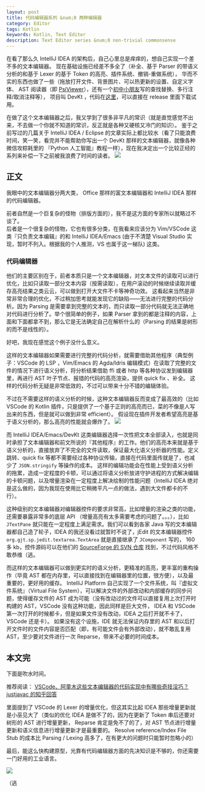```yaml
---
layout: post
title: 代码编辑器系列 &num;0 两种编辑器
category: Editor
tags: Kotlin
keywords: Kotlin, Text Editor
description: Text Editor series &num;0 non-trivial commonsense
---
```


在看了那么久 IntelliJ IDEA 的架构后，自己心里总是痒痒的，想自己实现一个差不多的文本编辑器。
现在基础设施已经差不多全了（补全、基于 Parser 的带语义分析的和基于 Lexer 的基于 Token 的高亮、插件系统、撤销-重做系统），
华而不实的东西也做了一些（拖放打开文件、背景图片、可以热更新的设置、自定义字体、 AST 阅读器（即 [PsiViewer](https://plugins.jetbrains.com/plugin/227-psiviewer)），还有一个[初中小朋友](https://github.com/HoshinoTented)写的查找替换、多行注释/取消注释等），
项目叫 DevKt ，代码在[这里](https://github.com/ice1000/dev-kt)，可以直接在 release 里面下载试用。

在做了这个文本编辑器之后，我又学到了很多非平凡的常识（就是直觉感觉不出来，不去做一个你就不知道的常识，反正就是各种又硬核又冷门的知识）。
鉴于之前写过的几篇关于 IntelliJ IDEA / Eclipse 的文章实际上都比较水（看了只能浪费时间，笑一笑，看完并不能帮助你写出一个 DevKt 那样的文本编辑器，就像各种微信攻粽耗里的 『Python 人工智能』教程一样），现在我决定出一个比较正经的系列来补偿一下之前被我浪费了时间的读者。
![](http://kairopark.jp/mailmaga/image/20180101/cos.gif)

## 正文

我眼中的文本编辑器分两大类， Office 那样的富文本编辑器和 IntelliJ IDEA 那样的代码编辑器。

前者自然是一个巨复杂的怪物（排版方面的），我不是这方面的专家所以就略过不谈了。  
后者是一个很复杂的怪物，它也有很多分类，在我看来应该分为 Vim/VSCode 这类『只负责文本编辑』的和 IntelliJ IDEA/Emacs (由于不清楚 Visual Studio 实现，暂时不列入。根据我的个人推测，VS 也属于这一梯队) 这类。

### 代码编辑器

他们的主要区别在于，前者本质只是一个文本编辑器，对文本文件的读取可以进行优化，比如只读取一部分文本内容（按需读取），在用户滚动的时候继续读取并缓存高亮结果之类云云，可以做到打开大文件不卡等神奇功效。
这看起来当然是非常非常合理的优化，不过稍加思考就能发现它的缺陷——无法进行完整的代码分析。因为 Parsing 是需要拿到完整的文本的，而只读取一部分代码就无法正确地对代码进行分析了。举个很简单的例子，如果 Parser 拿到的都是注释的内容，上面和下面都拿不到，那么它是无法确定自己在解析什么的（Parsing 的结果是树形的而不是线性的）。

好吧，我现在感觉这个例子没什么意义。

这样的文本编辑器如果需要进行完整的代码分析，就需要借助其他程序（典型例子：VSCode 的 LSP ，Vim/Emacs 的 Agda/Idris 编辑模式）在读取了完整的文件的情况下进行语义分析，将分析结果借助 ffi 或者 http 等各种协议发到编辑器里，再进行 AST 叶子节点、报错的代码的高亮渲染，提供 quick fix 、补全。
这样的代码分析无疑是非常低效的，不过可以带来十分不错的编辑体验。

不过在不需要这样的语义分析的时候，这种文本编辑器反而变成了最高效的（比如 VSCode 的 Kotlin 插件，只是提供了一个基于正则的高亮而已，菜的不像是人写出来的东西，但是就可以做到非常 efficient）。
假设现在插件开发者希望高亮是基于语义分析的，那么高亮的性能就会爆炸了。
![](http://kairopark.jp/mailmaga/image/20180101/koi.gif)

而 IntelliJ IDEA/Emacs/DevKt 这类编辑器选择一次性把文本全部读入，也就是同时承担了文本编辑器和前文所说的『其他程序』的工作。他们的高亮本来就是基于语义分析的，直接放弃了不完全的文件读取，保证最大化语义分析器的性能。定义跳转、quick fix 等都不需要经过各种协议传输，直接在代码里面传就是了，也减少了 `JSON.stringify` 等操作的成本。
这样的编辑功能会在性能上受到语义分析的拖累，造成一定程度的卡顿，可以通过将语义分析放进守护进程的方式解决编辑的卡顿问题，以及增量渲染在一定程度上解决绘制的性能问题（IntelliJ IDEA 绝对是这么做的，因为我现在使用比它稍微平凡一点的做法，遇到大文件都卡的不行）。

这种级别的文本编辑器对编辑器控件的要求非常高，比如增量的渲染之类的功能，还需要暴露非常多的底层 API （增量高亮有太多需要考虑的问题了。。。），比如 `JTextPane` 就只能在一定程度上满足需求。我们可以看到各家 Java 写的文本编辑器都自己造了轮子，IDEA 的我还没看过就暂时不说了，jEdit 的文本编辑器控件 `org.gjt.sp.jedit.textarea.TextArea` 就是直接继承了 `JComponent` 写的， 160 多 kb，控件源码可以在他们的 [SourceForge 的 SVN 仓库](https://sourceforge.net/p/jedit/svn/HEAD/tree/jEdit/trunk/org/gjt/sp/jedit/textarea/TextArea.java) 找到，不过代码风格不敢恭维（逃。

而这样的文本编辑器可以做到更实时的语义分析，更精准的高亮，更丰富的重构操作（毕竟 AST 都在内存里，可以直接找到在编辑器里的位置，很方便），以及最重要的，更好用的缓存。 IntelliJ Platform 自己实现了一个文件系统，叫『虚拟文件系统』（Virtual File System），可以解决文件的外部改动和内部缓存的同步问题，使得缓存文件的 AST 成为可能（没有改动过的文件可以直接复用上次打开时构建的 AST，VSCode 没有这种功能，因此同样是巨大文件， IDEA 和 VSCode 第一次打开的时候都卡，但是如果文件没有改动，IDEA 之后打开就不卡了， VSCode 还是卡）。
如果没有这个设施，IDE 就无法保证内存里的 AST 和以后打开文件时的文件内容是否匹配（即，有可能文件会有外部改动），就不敢乱复用 AST，至少要对文件进行一次 Reparse，带来不必要的时间成本。

## 本文完

下面是吹水时间。

推荐阅读： [VSCode、阿童木这些文本编辑器的代码实现中有哪些奇技淫巧？ justjavac 的知乎回答](https://www.zhihu.com/question/272156541/answer/367784539)

里面提到了 VSCode 的 Lexer 的增量优化，但这其实比起 IDEA 那些增量更新就是小巫见大了（类似的优化 IDEA 是做不了的，因为在更新了 Token 串后还要对树形的 AST 进行增量更新， Reparse 肯定是免不了的了，对 AST 节点进行增量更新和语义信息进行增量更新才是最重要的。 Resolve reference/Index File Stub 的成本比 Parsing / Lexing 高多了，在有更大的问题时只能暂时忽略小的）

最后，能这么快构建原型，光靠有代码编辑器方面的先决知识是不够的，你还需要一门好用的工业语言。

![](https://avatars0.githubusercontent.com/u/26310366)

（逃
